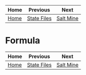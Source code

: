 |Home          |Previous             | Next               |
|--------------|---------------------|--------------------|
|[Home](../../)|[State Files](../sls)|[Salt Mine](../mine)|

# Formula

|Home          |Previous             | Next               |
|--------------|---------------------|--------------------|
|[Home](../../)|[State Files](../sls)|[Salt Mine](../mine)|
